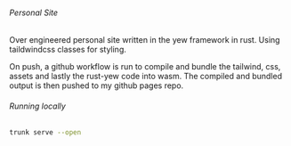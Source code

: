 ###### Personal Site

Over engineered personal site written in the yew framework in rust. Using taildwindcss classes for styling.

On push, a github workflow is run to compile and bundle the tailwind, css, assets and lastly the rust-yew code into wasm. 
The compiled and bundled output is then pushed to my github pages repo.

###### Running locally

```bash
trunk serve --open
```
